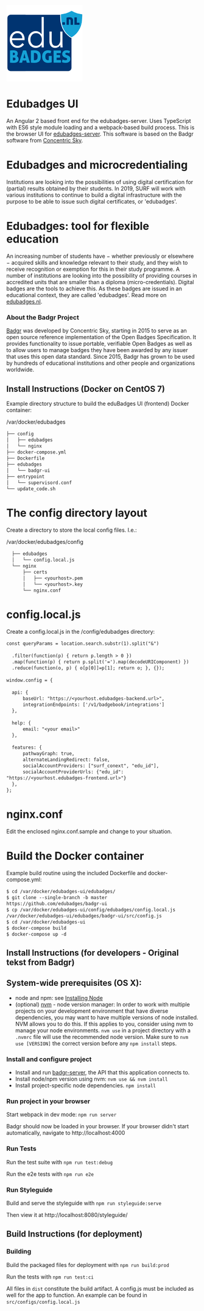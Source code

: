 ![Edubadges](logo.png)
# Edubadges UI
An Angular 2 based front end for the edubadges-server. Uses TypeScript with ES6 style module loading and a webpack-based build process. This is the browser UI for [edubadges-server](https://github.com/edubadges/badgr-server).
This software is based on the Badgr software from [Concentric Sky](https://github.com/concentricsky/).

# Edubadges and microcredentialing
Institutions are looking into the possibilities of using digital certification for (partial) results obtained by their students. In 2019, SURF will work with various institutions to continue to build a digital infrastructure with the purpose to be able to issue such digital certificates, or 'edubadges'.

# Edubadges: tool for flexible education
An increasing number of students have − whether previously or elsewhere − acquired skills and knowledge relevant to their study, and they wish to receive recognition or exemption for this in their study programme. A number of institutions are looking into the possibility of providing courses in accredited units that are smaller than a diploma (micro-credentials). Digital badges are the tools to achieve this. As these badges are issued in an educational context, they are called 'edubadges'.
Read more on [edubadges.nl](https://www.surf.nl/en/edubadges-national-approach-to-badges-in-education).

### About the Badgr Project
[Badgr](https://badgr.org) was developed by Concentric Sky, starting in 2015 to serve as an open source reference implementation of the Open Badges Specification. It provides functionality to issue portable, verifiable Open Badges as well as to allow users to manage badges they have been awarded by any issuer that uses this open data standard. Since 2015, Badgr has grown to be used by hundreds of educational institutions and other people and organizations worldwide.

## Install Instructions (Docker on CentOS 7)

Example directory structure to build the eduBadges UI (frontend) Docker container:

/var/docker/edubadges

    ├── config
    │   ├── edubadges
    │   └── nginx
    ├── docker-compose.yml
    ├── Dockerfile
    ├── edubadges
    │   └── badgr-ui
    ├── entrypoint
    │   └── supervisord.conf
    └── update_code.sh


# The config directory layout
Create a directory to store the local config files. I.e.:

/var/docker/edubadges/config

      ├── edubadges
      │   └── config.local.js
      └── nginx
          ├── certs
          │   ├── <yourhost>.pem
          │   └── <yourhost>.key
          └── nginx.conf
	
	
# config.local.js
Create a config.local.js in the /config/edubadges directory:

    const queryParams = location.search.substr(1).split("&")

      .filter(function(p) { return p.length > 0 })
      .map(function(p) { return p.split('=').map(decodeURIComponent) })
      .reduce(function(o, p) { o[p[0]]=p[1]; return o; }, {});
	
    window.config = {

      api: {
          baseUrl: "https://<yourhost.edubadges-backend.url>",
          integrationEndpoints: ['/v1/badgebook/integrations']
      },
	
      help: {
          email: "<your email>"
      },
	  
      features: {
          pathwayGraph: true,
          alternateLandingRedirect: false,
          socialAccountProviders: ["surf_conext", "edu_id"],
          socialAccountProviderUrls: {"edu_id": "https://<yourhost.edubadges-frontend.url>"}
      },
    };

	
# nginx.conf
Edit the enclosed nginx.conf.sample and change to your situation. 
	
# Build the Docker container
Example build routine using the included Dockerfile and docker-compose.yml:

    $ cd /var/docker/edubadges-ui/edubadges/
    $ git clone --single-branch -b master https://github.com/edubadges/badgr-ui
    $ cp /var/docker/edubadges-ui/config/edubadges/config.local.js /var/docker/edubadges-ui/edubadges/badgr-ui/src/config.js
    $ cd /var/docker/edubadges-ui
    $ docker-compose build
    $ docker-compose up -d


## Install Instructions (for developers - Original tekst from Badgr)

## System-wide prerequisites (OS X):
* node and npm: see [Installing Node](https://docs.npmjs.com/getting-started/installing-node)
* (optional) [nvm](https://github.com/creationix/nvm) - node version manager: In order to work with multiple projects on your development environment that have diverse dependencies, you may want to have multiple versions of node installed. NVM allows you to do this. If this applies to you, consider using nvm to manage your node environments. `nvm use` in a project directory with a `.nvmrc` file will use the recommended node version. Make sure to `nvm use [VERSION]` the correct version before any `npm install` steps.

### Install and configure project
* Install and run  [badgr-server](https://github.com/concentricsky/badgr-server-prerelease), the API that this application connects to.
* Install node/npm version using nvm: `nvm use && nvm install`
* Install project-specific node dependencies. `npm install`


### Run project in your browser

Start webpack in dev mode: `npm run server`

Badgr should now be loaded in your browser. If your browser didn't start automatically, navigate to http://localhost:4000


### Run Tests

Run the test suite with `npm run test:debug`

Run the e2e tests with `npm run e2e`


### Run Styleguide

Build and serve the styleguide with `npm run styleguide:serve`

Then view it at http://localhost:8080/styleguide/


## Build Instructions (for deployment)

### Building

Build the packaged files for deployment with `npm run build:prod`

Run the tests with `npm run test:ci`

All files in `dist` constitute the build artifact. A config.js must be included as well for the app to function.
An example can be found in `src/configs/config.local.js`
